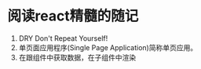 # 阅读react精髓的随记

1. DRY Don't Repeat Yourself!
2. 单页面应用程序(Single Page Application)简称单页应用。
3. 在跟组件中获取数据，在子组件中渲染